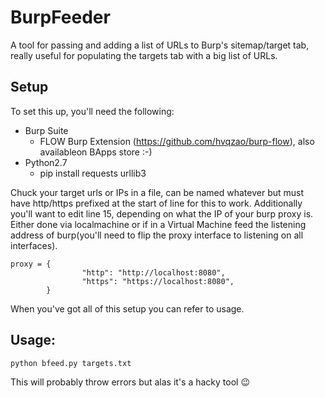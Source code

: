# BurpFeeder
A tool for passing and adding a list of URLs to Burp's sitemap/target tab, really useful for populating the targets tab with a big list of URLs. 

## Setup
To set this up, you'll need the following:
- Burp Suite
  - FLOW Burp Extension (https://github.com/hvqzao/burp-flow), also availableon BApps store :-)
- Python2.7
  - pip install requests urllib3

Chuck your target urls or IPs in a file, can be named whatever but must have http/https prefixed at the start of line for this to work. Additionally you'll want to edit line 15, depending on what the IP of your burp proxy is. Either done via localmachine or if in a Virtual Machine feed the listening address of burp(you'll need to flip the proxy interface to listening on all interfaces).

```
proxy = {
                "http": "http://localhost:8080",
                "https": "https://localhost:8080",
        }
```

When you've got all of this setup you can refer to usage.


## Usage:
```
python bfeed.py targets.txt
```

This will probably throw errors but alas it's a hacky tool 😉
